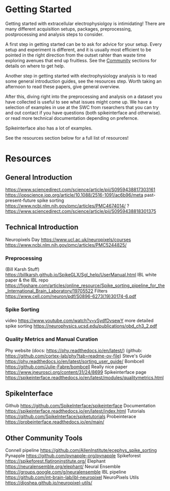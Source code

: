 # Getting Started 

Getting started with extracellular electrophysiolgoy is intimidating! There are 
many different acquisition setups, packages, preprocessing, postprocessing and 
analysis steps to consider.

A first step in getting started can be to ask for advice for your setup. Every setup
and experiment is different, and it is usually most efficient to be pointed 
in the right direction from the outset rahter than waste time exploring avenues
that end up fruitless. See the [Community](#community_and_roadmap.md) sections for
details on where to get help. 

Another step in getting started with electrophysiology analysis is
to read some general introduction guides, see the resources step.
Worth taking an afternoon to read these papers, give general overview.

After this, diving right into the preprocessing and analysis on a 
dataset you have collected is useful to see what issues might come up.
We have a selection of examples in use at the SWC from rsearchers
that you can try and out contact if you have questions (both spikeinterface
and otherwise). or read more technical documentation depending on prefernce.

Spikeinterface also has a lot of examples.

See the resources section below for a full list of resources!

# Resources

## General Introduction

https://www.sciencedirect.com/science/article/pii/S0959438817303161
https://iopscience.iop.org/article/10.1088/2516-1091/ac6b96/meta
past-present-future spike sorting https://www.ncbi.nlm.nih.gov/pmc/articles/PMC4674014/
? https://www.sciencedirect.com/science/article/pii/S0959438818301375

## Technical Introduction

Neuropixels Day https://www.ucl.ac.uk/neuropixels/courses
https://www.ncbi.nlm.nih.gov/pmc/articles/PMC5244825/

### Preprocessing

(Bill Karsh Stuff) https://billkarsh.github.io/SpikeGLX/Sgl_help/UserManual.html
IBL white paper & the IBL repo https://figshare.com/articles/online_resource/Spike_sorting_pipeline_for_the_International_Brain_Laboratory/19705522
Filters https://www.cell.com/neuron/pdf/S0896-6273(19)30174-6.pdf

### Spike Sorting

video https://www.youtube.com/watch?v=vSydfDvsewY
more detailed spike sorting https://neurophysics.ucsd.edu/publications/obd_ch3_2.pdf

### Quality Metrics and Manual Curation

Phy website (docs: https://phy.readthedocs.io/en/latest/) (github: https://github.com/cortex-lab/phy?tab=readme-ov-file)
Steve's Guide https://phy.readthedocs.io/en/latest/sorting_user_guide/
Bombcell https://github.com/Julie-Fabre/bombcell
Really nice paper https://www.jneurosci.org/content/31/24/8699
Spikeinterface page https://spikeinterface.readthedocs.io/en/latest/modules/qualitymetrics.html

## SpikeInterface

Github  https://github.com/SpikeInterface/spikeinterface
Documentation  https://spikeinterface.readthedocs.io/en/latest/index.html
Tutorials  https://github.com/SpikeInterface/spiketutorials
Probeinterace  https://probeinterface.readthedocs.io/en/main/

## Other Community Tools

Connell pipeline  https://github.com/AllenInstitute/ecephys_spike_sorting
Pynapple  https://github.com/pynapple-org/pynapple
Spikeforest https://spikeforest.flatironinstitute.org/
Elephant  https://neuralensemble.org/elephant/
Neural Ensemble https://groups.google.com/g/neuralensemble
IBL pipeline  https://github.com/int-brain-lab/ibl-neuropixel
NeuroPixels Utils https://djoshea.github.io/neuropixel-utils/


